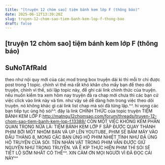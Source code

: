 ```yaml
---
title: "[truyện 12 chòm sao] tiệm bánh kem lớp F (thông báo)"
date: 2025-06-12T13:39:20Z
slug: truyen-12-chom-sao-tiem-banh-kem-lop-f-thong-bao
draft: false
---
```


## [truyện 12 chòm sao] tiệm bánh kem lớp F (thông báo)

## SuNoTAfRaId

theo như nội quy mới của các mod trong box truyện dài kì thì mỗi tr chỉ được post trong 1 topic. chính vì thế mà rất khó khăn cho mấy bạn để theo dõi truyện, chính vì thế, sói lập topic này, để ghi cái link chính thức của truyện. nếu muốn kiểm tra xem hôm nay truyện đã ra chap mới chưa thì các bạn cứ việc click vào link này và tìm. như vậy sẽ dễ dàng hơn trong việc theo dõi truyện. nó không khác gì cái link list chap mà sói đã từng lập.^^. hi vọng các bạn tiếp tục ủng hộ sói^^.
đây là link CHÍNH THỨC của topic truyện TIỆM BÁNH KEM LỚP F:http://matngu12chomsao.com/forum/threads/truyen-12-chom-sao-tiem-banh-kem-lop-f.13388/
CÒN MỘT VIỆC KHÔNG KÉM PHẦN QUAN TRỌNG NỮA LÀ: TIỆM BÁNH KEM LỚP F SẮP ĐƯỢC QUAY THÀNH PHIM BỞI MỘT NHÓM BẠN VÀ UP LÊN YOUTUBE, PHIM SẼ BẤM MÁY VÀO ĐẦU THÁNG 8, MONG CÁC BẠN ỦNG HỘ PHIM NHIỆT TÌNH NHƯ ĐÃ ỦNG HỘ TRUYỆN CỦA SÓI. TÊN NHÂN VẬT TRONG PHIM VẪN ĐƯỢC GIỮ NGUYÊN NHƯ TRONG TRUYỆN. VÀ Ê KÍP THỰC HIỆN PHIM THÌ SÓI SẼ TIẾT LỘ SỚM NHẤT CÓ THỂ^^. XIN CẢM ƠN MỌI NGƯỜI VÌ ĐÃ ĐỌC CÁI NÀY^^